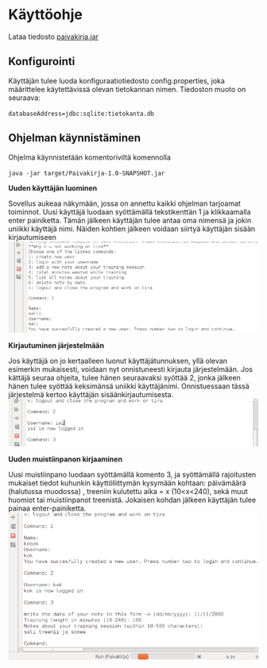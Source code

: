 # Käyttöohje

Lataa tiedosto [paivakirja.jar](https://github.com/vendiiro/ot.harjoitustyo/releases/tag/viikko6)


## Konfigurointi
Käyttäjän tulee luoda konfiguraatiotiedosto config.properties, joka määrittelee käytettävissä olevan tietokannan nimen.  Tiedoston muoto on seuraava:

`databaseAddress=jdbc:sqlite:tietokanta.db`

## Ohjelman käynnistäminen
Ohjelma käynnistetään komentoriviltä komennolla

`java -jar target/Paivakirja-1.0-SNAPSHOT.jar`


**Uuden käyttäjän luominen**

Sovellus aukeaa näkymään, jossa on annettu kaikki ohjelman tarjoamat toiminnot. Uusi käyttäjä luodaan syöttämällä tekstikenttän 1 ja klikkaamalla enter painiketta. Tämän jälkeen käyttäjän tulee antaa oma nimensä ja jokin uniikki käyttäjä nimi. Näiden kohtien jälkeen voidaan siirtyä käyttäjän sisään kirjautumiseen
![kuva](https://github.com/vendiiro/ot.harjoitustyo/blob/master/dokumentaatio/kuvat/Kuvakaappaus%20-%202020-04-27%2016-46-34.png)

**Kirjautuminen järjestelmään**

Jos käyttäjä on jo kertaalleen luonut käyttäjätunnuksen, yllä olevan esimerkin mukaisesti, voidaan nyt onnistuneesti kirjauta järjestelmään. Jos kättäjä seuraa ohjeita, tulee hänen seuraavaksi syöttää 2, jonka jälkeen hänen tulee syöttää keksimänsä uniikki käyttäjänimi. Onnistuessaan tässä järjestelmä kertoo käyttäjän sisäänkirjautumisesta. 
![kuva](https://github.com/vendiiro/ot.harjoitustyo/blob/master/dokumentaatio/kuvat/Kuvakaappaus%20-%202020-05-08%2011-11-49.png)

**Uuden muistiinpanon kirjaaminen**

Uusi muistiinpano luodaan syöttämällä komento 3, ja syöttämällä rajoitusten mukaiset tiedot kuhunkin käyttöliittymän kysymään kohtaan: päivämäärä (halutussa muodossa) , treeniin kulutettu aika = x (10<x<240), sekä muut huomiot tai muistiinpanot treenistä. Jokaisen kohdan jälkeen käyttäjän tulee painaa enter-painiketta.
![kuva](https://github.com/vendiiro/ot.harjoitustyo/blob/master/dokumentaatio/kuvat/Kuvakaappaus%20-%202020-05-08%2011-35-04.png)


